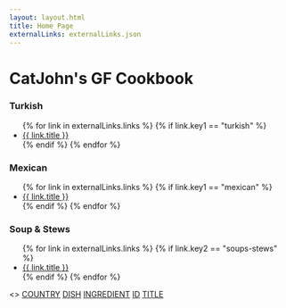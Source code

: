 ```yaml
---
layout: layout.html
title: Home Page
externalLinks: externalLinks.json
---
```

# CatJohn's GF Cookbook #

### Turkish ###
<ul>
    {% for link in externalLinks.links %}
        {% if link.key1 == "turkish" %}
            <li><a href="{{ link.url }}">{{ link.title }}</a></li>
        {% endif %} 
    {% endfor %}
</ul>

### Mexican ###
<ul>
    {% for link in externalLinks.links %}
        {% if link.key1 == "mexican" %}
            <li><a href="{{ link.url }}">{{ link.title }}</a></li>
        {% endif %} 
    {% endfor %}
</ul>

### Soup & Stews ###

<ul>
    {% for link in externalLinks.links %}
        {% if link.key2 == "soups-stews" %}
            <li><a href="{{ link.url }}">{{ link.title }}</a></li>
        {% endif %} 
    {% endfor %}
</ul>

<>
<a class="page-link" href="/country/">COUNTRY</a>
<a class="page-link" href="/dish/">DISH</a>
<a class="page-link" href="/ingredient/">INGREDIENT</a>
<a class="page-link" href="/id/">ID</a>
<a class="page-link" href="/title/">TITLE</a>
    

 



